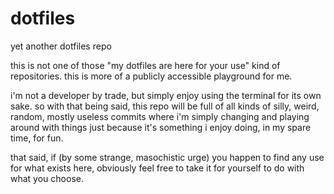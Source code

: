 # dotfiles
yet another dotfiles repo

this is not one of those "my dotfiles are here for your use" kind of repositories. this is more of a publicly accessible playground for me.

i'm not a developer by trade, but simply enjoy using the terminal for its own sake. so with that being said, this repo will be full of all kinds of silly, weird, random, mostly useless commits where i'm simply changing and playing around with things just because it's something i enjoy doing, in my spare time, for fun.

that said, if (by some strange, masochistic urge) you happen to find any use for what exists here, obviously feel free to take it for yourself to do with what you choose.
